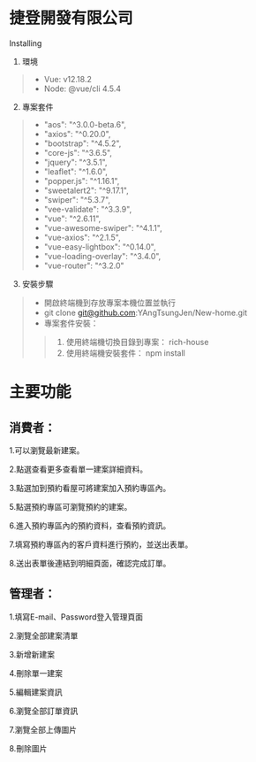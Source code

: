 # 捷登開發有限公司

Installing

1. 環境
> - Vue: v12.18.2
> - Node: @vue/cli 4.5.4
2. 專案套件
> -   "aos": "^3.0.0-beta.6",<br>
> -    "axios": "^0.20.0",<br>
> -    "bootstrap": "^4.5.2",<br>
> -    "core-js": "^3.6.5",<br>
> -    "jquery": "^3.5.1",<br>
> -    "leaflet": "^1.6.0",<br>
> -    "popper.js": "^1.16.1",<br>
> -    "sweetalert2": "^9.17.1",<br>
> -    "swiper": "^5.3.7",<br>
> -    "vee-validate": "^3.3.9",<br>
> -    "vue": "^2.6.11",<br>
> -    "vue-awesome-swiper": "^4.1.1",<br>
> -    "vue-axios": "^2.1.5",<br>
> -    "vue-easy-lightbox": "^0.14.0",<br>
> -    "vue-loading-overlay": "^3.4.0",<br>
> -    "vue-router": "^3.2.0"<br>

3. 安裝步驟

> - 開啟終端機到存放專案本機位置並執行
> - git clone git@github.com:YAngTsungJen/New-home.git
> - 專案套件安裝：
> >  1. 使用終端機切換目錄到專案： rich-house
> >  2. 使用終端機安裝套件： npm install
 
# 主要功能
## 消費者：
1.可以瀏覽最新建案。<br>

2.點選查看更多查看單一建案詳細資料。<br>

3.點選加到預約看屋可將建案加入預約專區內。<br>

5.點選預約專區可瀏覽預約的建案。<br>

6.進入預約專區內的預約資料，查看預約資訊。<br>

7.填寫預約專區內的客戶資料進行預約，並送出表單。<br>

8.送出表單後連結到明細頁面，確認完成訂單。<br>

## 管理者：
1.填寫E-mail、Password登入管理頁面<br>

2.瀏覽全部建案清單<br>

3.新增新建案<br>

4.刪除單一建案<br>

5.編輯建案資訊<br>

6.瀏覽全部訂單資訊<br>

7.瀏覽全部上傳圖片<br>

8.刪除圖片<br>

